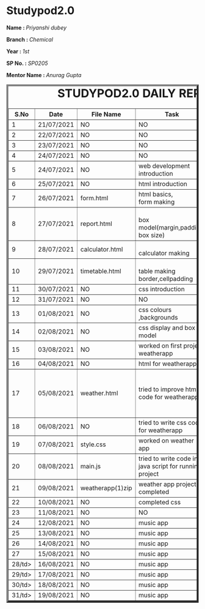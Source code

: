 # Studypod2.0
<body>
        <div>
       <p><b>Name : </b><i>Priyanshi dubey</i></p>
       <p><b>Branch : </b><i>Chemical</i></p>
       <p><b>Year : </b><i>1st</i></p>
       <p><b>SP No. : </b><i>SP0205</i></p>
       <p><b>Mentor Name : </b><i>Anurag Gupta</i></p>
   </div>
       <div>
       <table border="5">
           <caption style="font-size: 30px;"><b>STUDYPOD2.0 DAILY REPORT</b> </caption>
           <thead>
               <tr>
                   <th width="350">S.No</th>
                   <th width="350">Date</th>
                   <th width="350">File Name</th>
                   <th width="350">Task</th>
                   <th width="350">Difficulty</th>
                   <th width="350">Solution</th>
               </thead>
               <tbody>
                <tr>
                    <td>1</td>
                    <td>21/07/2021</td>
                    <td>NO</td>
                    <td>NO</td>
                    <td>NO</td>
                    <td></td>
                </tr>
                <tr>
                    <td>2</td>
                    <td>22/07/2021</td>
                    <td>NO</td>
                    <td>NO</td>
                    <td>NO</td>
                    <td></td>
                </tr>
                <tr>
                    <td>3</td>
                    <td>23/07/2021</td>
                    <td>NO</td>
                    <td>NO</td>
                    <td>NO</td>
                    <td></td>
                </tr>
                <tr>
                    <td>4</td>
                    <td>24/07/2021</td>
                    <td>NO</td>
                    <td>NO</td>
                    <td>NO</td>
                    <td></td>
                </tr>
                <tr>
                    <td>5</td>
                    <td>24/07/2021</td>
                    <td>NO</td>
                    <td>web development introduction</td>
                    <td>NO</td>
                    <td></td>
                </tr>
                <tr>
                    <td>6</td>
                    <td>25/07/2021</td>
                    <td>NO</td>
                    <td>html introduction</td>
                    <td>NO</td>
                    <td></td>
                </tr>
                   <tr>
                       <td>7</td>
                       <td>26/07/2021</td>
                       <td>form.html</td>
                       <td>html basics,<br>form making</td>
                       <td>NO</td>
                       <td></td>
                   </tr>
                   <tr>
                       <td>8</td>
                       <td>27/07/2021</td>
                       <td>report.html</td>
                       <td><br>box model(margin,padding,<br>box size)</td>
                       <td>NO</td>
                       <td></td>
                   </tr>
                   <tr>
                       <td>9</td>
                       <td>28/07/2021</td>
                       <td>calculator.html</td>
                       <td><br>calculator making</td>
                       <td>NO</td>
                       <td></td>
                   </tr>
                   <tr>
                    <td>10</td>
                    <td>29/07/2021</td>
                    <td>timetable.html</td>
                    <td><br>table making<br>border,cellpadding</td>
                    <td>NO</td>
                    <td></td>
                </tr>
                <tr>
                    <td>11</td>
                    <td>30/07/2021</td>
                    <td>NO</td>
                    <td>css introduction</td>
                    <td>NO</td>
                    <td></td>
                </tr>
                       <tr>
                    <td>12</td>
                    <td>31/07/2021</td>
                    <td>NO</td>
                    <td>NO</td>
                    <td>NO</td>
                    <td></td>
                </tr>
                <tr>
                    <td>13</td>
                    <td>01/08/2021</td>
                    <td>NO</td>
                    <td>css colours ,backgrounds</td>
                    <td>NO</td>
                    <td></td>
                </tr>
                <tr>
                    <td>14</td>
                    <td>02/08/2021</td>
                    <td>NO</td>
                    <td>css display and box model</td>
                    <td>NO</td>
                    <td></td>
                </tr>
                <tr>
                    <td>15</td>
                    <td>03/08/2021</td>
                    <td>NO</td>
                    <td>worked on first project weatherapp</td>
                    <td>NO</td>
                    <td></td>
                </tr>
                <tr>
                    <td>16</td>
                    <td>04/08/2021</td>
                    <td>NO</td>
                    <td>html for weatherapp</td>
                    <td>NO</td>
                    <td></td>
                </tr>
                <tr>
                    <td>17</td>
                    <td>05/08/2021</td>
                    <td>weather.html</td>
                    <td>tried to improve html code for weatherapp</td>
                    <td>found some diffeculty in API link for this</td>
                    <td>i used another API to fix the problem</td>
                </tr>
                <tr>
                    <td>18</td>
                    <td>06/08/2021</td>
                    <td>NO</td>
                    <td>tried to write css code for weatherapp</td>
                    <td>NO</td>
                    <td></td>
                </tr>
                <tr>
                    <td>19</td>
                    <td>07/08/2021</td>
                    <td>style.css</td>
                    <td>worked on weather app</td>
                    <td>NO</td>
                    <td></td>
                </tr>
                <tr>
                    <td>20</td>
                    <td>08/08/2021</td>
                    <td>main.js</td>
                    <td>tried to write code in java script for running project</td>
                    <td>NO</td>
                    <td></td>
                </tr>
                <tr>
                    <td>21</td>
                    <td>09/08/2021</td>
                    <td>weatherapp(1)zip</td>
                    <td>weather app project completed</td>
                    <td>NO</td>
                    <td></td>
                </tr>
                <tr>
                    <td>22</td>
                    <td>10/08/2021</td>
                    <td>NO</td>
                    <td>completed css </td>
                    <td>NO</td>
                    <td></td>
                </tr>
                <tr>
                    <td>23</td>
                    <td>11/08/2021</td>
                    <td>NO</td>
                    <td>NO</td>
                    <td>NO</td>
                    <td></td>
                </tr>
                <tr>
                    <td>24</td>
                    <td>12/08/2021</td>
                    <td>NO</td>
                    <td>music app</td>
                    <td>NO</td>
                    <td></td>
                </tr>
                  <tr>
                    <td>25</td>
                    <td>13/08/2021</td>
                    <td>NO</td>
                    <td>music app</td>
                    <td>NO</td>
                    <td></td>
                </tr>
                  <tr>
                    <td>26</td>
                    <td>14/08/2021</td>
                    <td>NO</td>
                    <td>music app</td>
                    <td>NO</td>
                    <td></td>
                </tr>
                   <tr>
                    <td>27</td>
                    <td>15/08/2021</td>
                    <td>NO</td>
                    <td>music app</td>
                    <td>NO</td>
                    <td></td>
                </tr>
                   <tr>
                    <td>28/td>
                    <td>16/08/2021</td>
                    <td>NO</td>
                    <td>music app</td>
                    <td>NO</td>
                    <td></td>
                </tr>
                     <tr>
                    <td>29/td>
                    <td>17/08/2021</td>
                    <td>NO</td>
                    <td>music app</td>
                    <td>NO</td>
                    <td></td>
                </tr>
                <tr>
                    <td>30/td>
                    <td>18/08/2021</td>
                    <td>NO</td>
                    <td>music app</td>
                    <td>NO</td>
                    <td></td>
                </tr>
                <tr>
                    <td>31/td>
                    <td>19/08/2021</td>
                    <td>NO</td>
                    <td>music app</td>
                    <td>NO</td>
                    <td></td>
                </tr>
               </tbody>
           </table>
       </div>
   </body>
